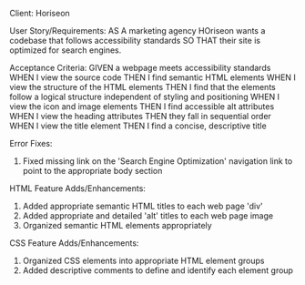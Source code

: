 Client: Horiseon

User Story/Requirements:
AS A marketing agency
HOriseon wants a codebase that follows accessibility standards
SO THAT their site is optimized for search engines.

Acceptance Criteria:
GIVEN a webpage meets accessibility standards
WHEN I view the source code
THEN I find semantic HTML elements
WHEN I view the structure of the HTML elements
THEN I find that the elements follow a logical structure independent of styling and positioning
WHEN I view the icon and image elements
THEN I find accessible alt attributes
WHEN I view the heading attributes
THEN they fall in sequential order
WHEN I view the title element
THEN I find a concise, descriptive title

Error Fixes:
1. Fixed missing link on the 'Search Engine Optimization' navigation link to point to the appropriate body section


HTML Feature Adds/Enhancements:
1. Added appropriate semantic HTML titles to each web page 'div'
2. Added appropriate and detailed 'alt' titles to each web page image
3. Organized semantic HTML elements appropriately

CSS Feature Adds/Enhancements:
1. Organized CSS elements into appropriate HTML element groups
2. Added descriptive comments to define and identify each element group